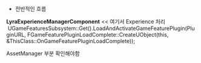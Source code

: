 
- 전반적인 흐름

**LyraExperienceManagerComponent** << 여기서 Experience 처리
       UGameFeaturesSubsystem::Get().LoadAndActivateGameFeaturePlugin(PluginURL, FGameFeaturePluginLoadComplete::CreateUObject(this, &ThisClass::OnGameFeaturePluginLoadComplete));


AssetManager 부분 확인해야함


